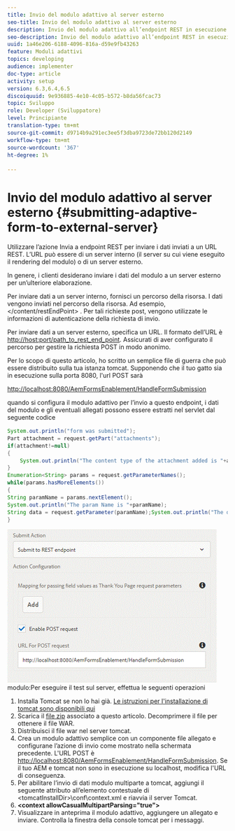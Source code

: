 ```yaml
---
title: Invio del modulo adattivo al server esterno
seo-title: Invio del modulo adattivo al server esterno
description: Invio del modulo adattivo all’endpoint REST in esecuzione su server esterno
seo-description: Invio del modulo adattivo all’endpoint REST in esecuzione su server esterno
uuid: 1a46e206-6188-4096-816a-d59e9fb43263
feature: Moduli adattivi
topics: developing
audience: implementer
doc-type: article
activity: setup
version: 6.3,6.4,6.5
discoiquuid: 9e936885-4e10-4c05-b572-b8da56fcac73
topic: Sviluppo
role: Developer (Sviluppatore)
level: Principiante
translation-type: tm+mt
source-git-commit: d9714b9a291ec3ee5f3dba9723de72bb120d2149
workflow-type: tm+mt
source-wordcount: '367'
ht-degree: 1%

---
```



# Invio del modulo adattivo al server esterno {#submitting-adaptive-form-to-external-server}

Utilizzare l’azione Invia a endpoint REST per inviare i dati inviati a un URL REST. L’URL può essere di un server interno (il server su cui viene eseguito il rendering del modulo) o di un server esterno.

In genere, i clienti desiderano inviare i dati del modulo a un server esterno per un’ulteriore elaborazione.

Per inviare dati a un server interno, fornisci un percorso della risorsa. I dati vengono inviati nel percorso della risorsa. Ad esempio, &lt;/content/restEndPoint> . Per tali richieste post, vengono utilizzate le informazioni di autenticazione della richiesta di invio.

Per inviare dati a un server esterno, specifica un URL. Il formato dell’URL è <http://host:port/path_to_rest_end_point>. Assicurati di aver configurato il percorso per gestire la richiesta POST in modo anonimo.

Per lo scopo di questo articolo, ho scritto un semplice file di guerra che può essere distribuito sulla tua istanza tomcat. Supponendo che il tuo gatto sia in esecuzione sulla porta 8080, l&#39;url POST sarà

<http://localhost:8080/AemFormsEnablement/HandleFormSubmission>

quando si configura il modulo adattivo per l’invio a questo endpoint, i dati del modulo e gli eventuali allegati possono essere estratti nel servlet dal seguente codice

```java
System.out.println("form was submitted");
Part attachment = request.getPart("attachments");
if(attachment!=null)
{
    System.out.println("The content type of the attachment added is "+attachment.getContentType());
}
Enumeration<String> params = request.getParameterNames();
while(params.hasMoreElements())
{
String paramName = params.nextElement();
System.out.println("The param Name is "+paramName);
String data = request.getParameter(paramName);System.out.println("The data  is "+data);
}
```

![](assets/formsubmission.gif)
modulo:Per eseguire il test sul server, effettua le seguenti operazioni

1. Installa Tomcat se non lo hai già. [Le istruzioni per l&#39;installazione di tomcat sono disponibili qui](https://helpx.adobe.com/experience-manager/kt/forms/using/preparing-datasource-for-form-data-model-tutorial-use.html)
1. Scarica il [file zip](assets/aemformsenablement.zip) associato a questo articolo. Decomprimere il file per ottenere il file WAR.
1. Distribuisci il file war nel server tomcat.
1. Crea un modulo adattivo semplice con un componente file allegato e configurane l’azione di invio come mostrato nella schermata precedente. L&#39;URL POST è <http://localhost:8080/AemFormsEnablement/HandleFormSubmission>. Se il tuo AEM e tomcat non sono in esecuzione su localhost, modifica l&#39;URL di conseguenza.
1. Per abilitare l’invio di dati modulo multiparte a tomcat, aggiungi il seguente attributo all’elemento contestuale di &lt;tomcatInstallDir>\conf\context.xml e riavvia il server Tomcat.
1. **&lt;context allowCasualMultipartParsing=&quot;true&quot;>**
1. Visualizzare in anteprima il modulo adattivo, aggiungere un allegato e inviare. Controlla la finestra della console tomcat per i messaggi.

